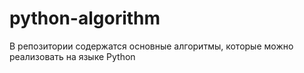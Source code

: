 # python-algorithm
В репозитории содержатся основные алгоритмы, которые можно реализовать на языке Python
